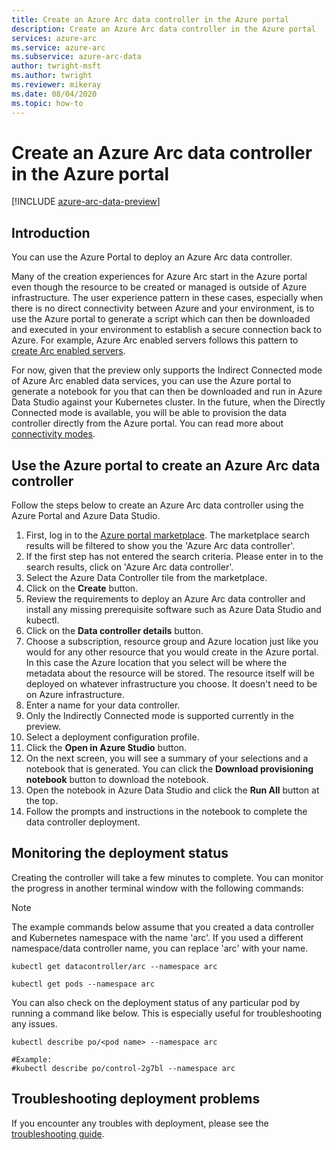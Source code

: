 ```yaml
---
title: Create an Azure Arc data controller in the Azure portal
description: Create an Azure Arc data controller in the Azure portal
services: azure-arc
ms.service: azure-arc
ms.subservice: azure-arc-data
author: twright-msft
ms.author: twright
ms.reviewer: mikeray
ms.date: 08/04/2020
ms.topic: how-to
---
```


# Create an Azure Arc data controller in the Azure portal

[!INCLUDE [azure-arc-data-preview](../../../includes/azure-arc-data-preview.md)]

## Introduction

You can use the Azure Portal to deploy an Azure Arc data controller.

Many of the creation experiences for Azure Arc start in the Azure portal even though the resource to be created or managed is outside of Azure infrastructure. The user experience pattern in these cases, especially when there is no direct connectivity between Azure and your environment, is to use the Azure portal to generate a script which can then be downloaded and executed in your environment to establish a secure connection back to Azure. For example, Azure Arc enabled servers follows this pattern to [create Arc enabled servers](/azure-arc/servers/onboard-portal).

For now, given that the preview only supports the Indirect Connected mode of Azure Arc enabled data services, you can use the Azure portal to generate a notebook for you that can then be downloaded and run in Azure Data Studio against your Kubernetes cluster. In the future, when the Directly Connected mode is available, you will be able to provision the data controller directly from the Azure portal. You can read more about [connectivity modes](connectivity.md).

## Use the Azure portal to create an Azure Arc data controller

Follow the steps below to create an Azure Arc data controller using the Azure Portal and Azure Data Studio.

1. First, log in to the [Azure portal marketplace](https://ms.portal.azure.com/#blade/Microsoft_Azure_Marketplace/MarketplaceOffersBlade/selectedMenuItemId/home/searchQuery/azure%20arc%20data%20controller).  The marketplace search results will be filtered to show you the 'Azure Arc data controller'.
2. If the first step has not entered the search criteria. Please enter in to the search results, click on 'Azure Arc data controller'.
3. Select the Azure Data Controller tile from the marketplace.
4. Click on the **Create** button.
5. Review the requirements to deploy an Azure Arc data controller and install any missing prerequisite software such as Azure Data Studio and kubectl.
6. Click on the **Data controller details** button.
7. Choose a subscription, resource group and Azure location just like you would for any other resource that you would create in the Azure portal. In this case the Azure location that you select will be where the metadata about the resource will be stored.  The resource itself will be deployed on whatever infrastructure you choose. It doesn't need to be on Azure infrastructure.
8. Enter a name for your data controller.
9. Only the Indirectly Connected mode is supported currently in the preview.
10. Select a deployment configuration profile.
11. Click the **Open in Azure Studio** button.
12. On the next screen, you will see a summary of your selections and a notebook that is generated.  You can click the **Download provisioning notebook** button to download the notebook.
13. Open the notebook in Azure Data Studio and click the **Run All** button at the top.
14. Follow the prompts and instructions in the notebook to complete the data controller deployment.

## Monitoring the deployment status

Creating the controller will take a few minutes to complete. You can monitor the progress in another terminal window with the following commands:

> [!NOTE]
>  The example commands below assume that you created a data controller and Kubernetes namespace with the name 'arc'.  If you used a different namespace/data controller name, you can replace 'arc' with your name.

```console
kubectl get datacontroller/arc --namespace arc
```

```console
kubectl get pods --namespace arc
```

You can also check on the deployment status of any particular pod by running a command like below.  This is especially useful for troubleshooting any issues.

```console
kubectl describe po/<pod name> --namespace arc

#Example:
#kubectl describe po/control-2g7bl --namespace arc
```

## Troubleshooting deployment problems

If you encounter any troubles with deployment, please see the [troubleshooting guide](troubleshoot-guide.md).